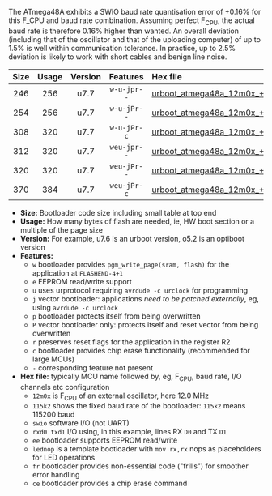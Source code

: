 The ATmega48A exhibits a SWIO baud rate quantisation error of +0.16% for this F_CPU and baud rate combination. Assuming perfect F<sub>CPU</sub>, the actual baud rate is therefore 0.16% higher than wanted. An overall deviation (including that of the oscillator and that of the uploading computer) of up to 1.5% is well within communication tolerance. In practice, up to 2.5% deviation is likely to work with short cables and benign line noise.

|Size|Usage|Version|Features|Hex file|
|:-:|:-:|:-:|:-:|:--|
|246|256|u7.7|`w-u-jpr--`|[urboot_atmega48a_12m0x_++76k8_swio_rxd0_txd1_lednop.hex](https://raw.githubusercontent.com/stefanrueger/urboot.hex/main/mcus/atmega48a/external_oscillator/fcpu_12m0x/br_++76k8/urboot_atmega48a_12m0x_++76k8_swio_rxd0_txd1_lednop.hex)|
|254|256|u7.7|`w-u-jPr--`|[urboot_atmega48a_12m0x_++76k8_swio_rxd0_txd1.hex](https://raw.githubusercontent.com/stefanrueger/urboot.hex/main/mcus/atmega48a/external_oscillator/fcpu_12m0x/br_++76k8/urboot_atmega48a_12m0x_++76k8_swio_rxd0_txd1.hex)|
|308|320|u7.7|`w-u-jPr-c`|[urboot_atmega48a_12m0x_++76k8_swio_rxd0_txd1_lednop_fr_ce.hex](https://raw.githubusercontent.com/stefanrueger/urboot.hex/main/mcus/atmega48a/external_oscillator/fcpu_12m0x/br_++76k8/urboot_atmega48a_12m0x_++76k8_swio_rxd0_txd1_lednop_fr_ce.hex)|
|312|320|u7.7|`weu-jpr--`|[urboot_atmega48a_12m0x_++76k8_swio_rxd0_txd1_ee_lednop.hex](https://raw.githubusercontent.com/stefanrueger/urboot.hex/main/mcus/atmega48a/external_oscillator/fcpu_12m0x/br_++76k8/urboot_atmega48a_12m0x_++76k8_swio_rxd0_txd1_ee_lednop.hex)|
|320|320|u7.7|`weu-jPr--`|[urboot_atmega48a_12m0x_++76k8_swio_rxd0_txd1_ee.hex](https://raw.githubusercontent.com/stefanrueger/urboot.hex/main/mcus/atmega48a/external_oscillator/fcpu_12m0x/br_++76k8/urboot_atmega48a_12m0x_++76k8_swio_rxd0_txd1_ee.hex)|
|370|384|u7.7|`weu-jPr-c`|[urboot_atmega48a_12m0x_++76k8_swio_rxd0_txd1_ee_lednop_fr_ce.hex](https://raw.githubusercontent.com/stefanrueger/urboot.hex/main/mcus/atmega48a/external_oscillator/fcpu_12m0x/br_++76k8/urboot_atmega48a_12m0x_++76k8_swio_rxd0_txd1_ee_lednop_fr_ce.hex)|

- **Size:** Bootloader code size including small table at top end
- **Usage:** How many bytes of flash are needed, ie, HW boot section or a multiple of the page size
- **Version:** For example, u7.6 is an urboot version, o5.2 is an optiboot version
- **Features:**
  + `w` bootloader provides `pgm_write_page(sram, flash)` for the application at `FLASHEND-4+1`
  + `e` EEPROM read/write support
  + `u` uses urprotocol requiring `avrdude -c urclock` for programming
  + `j` vector bootloader: applications *need to be patched externally*, eg, using `avrdude -c urclock`
  + `p` bootloader protects itself from being overwritten
  + `P` vector bootloader only: protects itself and reset vector from being overwritten
  + `r` preserves reset flags for the application in the register R2
  + `c` bootloader provides chip erase functionality (recommended for large MCUs)
  + `-` corresponding feature not present
- **Hex file:** typically MCU name followed by, eg, F<sub>CPU</sub>, baud rate, I/O channels etc configuration
  + `12m0x` is F<sub>CPU</sub> of an external oscillator, here 12.0 MHz
  + `115k2` shows the fixed baud rate of the bootloader: `115k2` means 115200 baud
  + `swio` software I/O (not UART)
  + `rxd0 txd1` I/O using, in this example, lines RX `D0` and TX `D1`
  + `ee` bootloader supports EEPROM read/write
  + `lednop` is a template bootloader with `mov rx,rx` nops as placeholders for LED operations
  + `fr` bootloader provides non-essential code ("frills") for smoother error handling
  + `ce` bootloader provides a chip erase command
